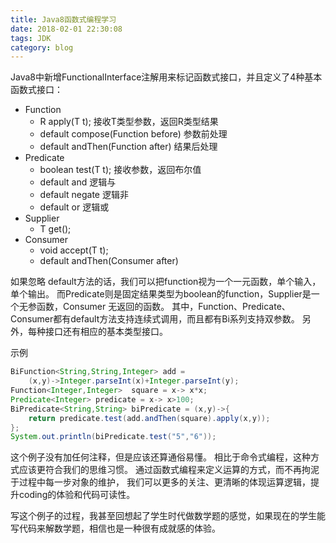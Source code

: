 ```yaml
---
title: Java8函数式编程学习
date: 2018-02-01 22:30:08
tags: JDK
category: blog
---
```

Java8中新增FunctionalInterface注解用来标记函数式接口，并且定义了4种基本函数式接口：
- Function
    * R apply(T t); 接收T类型参数，返回R类型结果
    * default compose(Function before) 参数前处理
    * default andThen(Function after) 结果后处理
- Predicate
    * boolean test(T t); 接收参数，返回布尔值
    * default and 逻辑与
    * default negate 逻辑非
    * default or 逻辑或
- Supplier
    * T get();
- Consumer
    * void accept(T t);
    * default andThen(Consumer after)

如果忽略 default方法的话，我们可以把function视为一个一元函数，单个输入，单个输出。
而Predicate则是固定结果类型为boolean的function，Supplier是一个无参函数，Consumer 无返回的函数。
其中，Function、Predicate、Consumer都有default方法支持连续式调用，而且都有Bi系列支持双参数。
另外，每种接口还有相应的基本类型接口。

示例
````java
BiFunction<String,String,Integer> add =
    (x,y)->Integer.parseInt(x)+Integer.parseInt(y);
Function<Integer,Integer>  square = x-> x*x;
Predicate<Integer> predicate = x-> x>100;
BiPredicate<String,String> biPredicate = (x,y)->{
    return predicate.test(add.andThen(square).apply(x,y));
};
System.out.println(biPredicate.test("5","6"));
````
这个例子没有加任何注释，但是应该还算通俗易懂。
相比于命令式编程，这种方式应该更符合我们的思维习惯。
通过函数式编程来定义运算的方式，而不再拘泥于过程中每一步对象的维护，
我们可以更多的关注、更清晰的体现运算逻辑，提升coding的体验和代码可读性。

写这个例子的过程，我甚至回想起了学生时代做数学题的感觉，如果现在的学生能写代码来解数学题，相信也是一种很有成就感的体验。